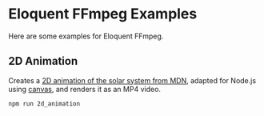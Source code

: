 # Eloquent FFmpeg Examples
Here are some examples for Eloquent FFmpeg.

## 2D Animation
Creates a [2D animation of the solar system from MDN][1], adapted for Node.js using [canvas][2], and
renders it as an MP4 video.

`npm run 2d_animation`

[1]: https://developer.mozilla.org/en-US/docs/Web/API/Canvas_API/Tutorial/Basic_animations
[2]: https://www.npmjs.com/package/canvas
